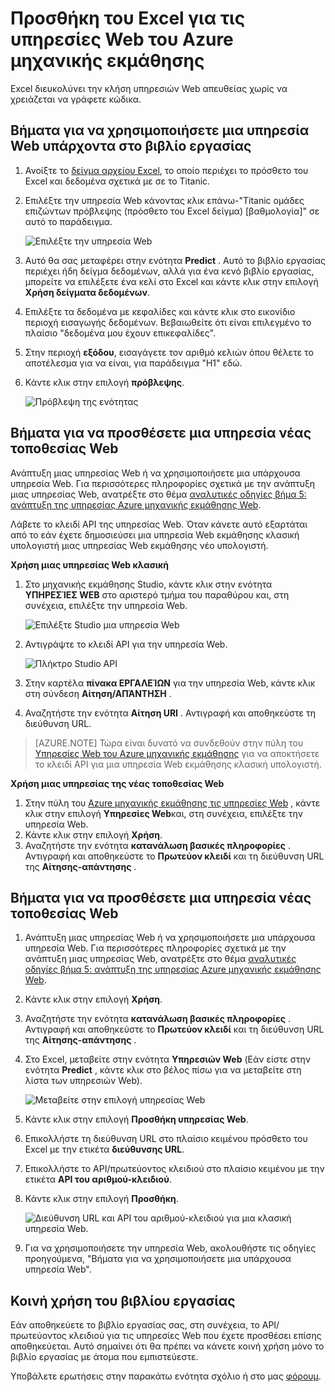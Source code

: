 <properties
    pageTitle="Το Excel για υπηρεσίες μηχανικής εκμάθησης Web | Microsoft Azure"
    description="Πώς μπορείτε να χρησιμοποιήσετε τις υπηρεσίες Web εκμάθησης μηχανικής Azure απευθείας στο Excel χωρίς τη σύνταξη κώδικα."
    services="machine-learning"
    documentationCenter=""
    authors="tedway"
    manager="jhubbard"
    editor="cgronlun"
    tags=""/>

<tags
    ms.service="machine-learning"
    ms.devlang="na"
    ms.topic="article"
    ms.tgt_pltfrm="na"
    ms.workload="data-services"
    ms.date="10/05/2016"
    ms.author="tedway;garye" />

# <a name="excel-add-in-for-azure-machine-learning-web-services"></a>Προσθήκη του Excel για τις υπηρεσίες Web του Azure μηχανικής εκμάθησης

Excel διευκολύνει την κλήση υπηρεσιών Web απευθείας χωρίς να χρειάζεται να γράφετε κώδικα.

## <a name="steps-to-use-an-existing-web-service-in-the-workbook"></a>Βήματα για να χρησιμοποιήσετε μια υπηρεσία Web υπάρχοντα στο βιβλίο εργασίας

1. Ανοίξτε το [δείγμα αρχείου Excel](http://aka.ms/amlexcel-sample-2), το οποίο περιέχει το πρόσθετο του Excel και δεδομένα σχετικά με σε το Titanic.
2. Επιλέξτε την υπηρεσία Web κάνοντας κλικ επάνω-"Titanic ομάδες επιζώντων πρόβλεψης (πρόσθετο του Excel δείγμα) [βαθμολογία]" σε αυτό το παράδειγμα.

    ![Επιλέξτε την υπηρεσία Web][01]

3. Αυτό θα σας μεταφέρει στην ενότητα **Predict** .  Αυτό το βιβλίο εργασίας περιέχει ήδη δείγμα δεδομένων, αλλά για ένα κενό βιβλίο εργασίας, μπορείτε να επιλέξετε ένα κελί στο Excel και κάντε κλικ στην επιλογή **Χρήση δείγματα δεδομένων**.
4. Επιλέξτε τα δεδομένα με κεφαλίδες και κάντε κλικ στο εικονίδιο περιοχή εισαγωγής δεδομένων.  Βεβαιωθείτε ότι είναι επιλεγμένο το πλαίσιο "δεδομένα μου έχουν επικεφαλίδες".
5. Στην περιοχή **εξόδου**, εισαγάγετε τον αριθμό κελιών όπου θέλετε το αποτέλεσμα για να είναι, για παράδειγμα "Η1" εδώ.
6. Κάντε κλικ στην επιλογή **πρόβλεψης**.

    ![Πρόβλεψη της ενότητας][02]

## <a name="steps-to-add-a-new-web-service"></a>Βήματα για να προσθέσετε μια υπηρεσία νέας τοποθεσίας Web

Ανάπτυξη μιας υπηρεσίας Web ή να χρησιμοποιήσετε μια υπάρχουσα υπηρεσία Web. Για περισσότερες πληροφορίες σχετικά με την ανάπτυξη μιας υπηρεσίας Web, ανατρέξτε στο θέμα [αναλυτικές οδηγίες βήμα 5: ανάπτυξη της υπηρεσίας Azure μηχανικής εκμάθησης Web](machine-learning-walkthrough-5-publish-web-service.md).

Λάβετε το κλειδί API της υπηρεσίας Web. Όταν κάνετε αυτό εξαρτάται από το εάν έχετε δημοσιεύσει μια υπηρεσία Web εκμάθησης κλασική υπολογιστή μιας υπηρεσίας Web εκμάθησης νέο υπολογιστή.

**Χρήση μιας υπηρεσίας Web κλασική** 

1. Στο μηχανικής εκμάθησης Studio, κάντε κλικ στην ενότητα **ΥΠΗΡΕΣΊΕΣ WEB** στο αριστερό τμήμα του παραθύρου και, στη συνέχεια, επιλέξτε την υπηρεσία Web.

    ![Επιλέξτε Studio μια υπηρεσία Web][04]

2. Αντιγράψτε το κλειδί API για την υπηρεσία Web.

    ![Πλήκτρο Studio API][05]

3. Στην καρτέλα **πίνακα ΕΡΓΑΛΕΊΩΝ** για την υπηρεσία Web, κάντε κλικ στη σύνδεση **Αίτηση/ΑΠΆΝΤΗΣΗ** .
4. Αναζητήστε την ενότητα **Αίτηση URI** .  Αντιγραφή και αποθηκεύστε τη διεύθυνση URL.

>[AZURE.NOTE] Τώρα είναι δυνατό να συνδεθούν στην πύλη του [Υπηρεσίες Web του Azure μηχανικής εκμάθησης](https://services.azureml.net) για να αποκτήσετε το κλειδί API για μια υπηρεσία Web εκμάθησης κλασική υπολογιστή.

**Χρήση μιας υπηρεσίας της νέας τοποθεσίας Web**

1. Στην πύλη του [Azure μηχανικής εκμάθησης τις υπηρεσίες Web](https://services.azureml.net) , κάντε κλικ στην επιλογή **Υπηρεσίες Web**και, στη συνέχεια, επιλέξτε την υπηρεσία Web. 
2. Κάντε κλικ στην επιλογή **Χρήση**.
3. Αναζητήστε την ενότητα **κατανάλωση βασικές πληροφορίες** . Αντιγραφή και αποθηκεύστε το **Πρωτεύον κλειδί** και τη διεύθυνση URL της **Αίτησης-απάντησης** .


## <a name="steps-to-add-a-new-web-service"></a>Βήματα για να προσθέσετε μια υπηρεσία νέας τοποθεσίας Web

1. Ανάπτυξη μιας υπηρεσίας Web ή να χρησιμοποιήσετε μια υπάρχουσα υπηρεσία Web. Για περισσότερες πληροφορίες σχετικά με την ανάπτυξη μιας υπηρεσίας Web, ανατρέξτε στο θέμα [αναλυτικές οδηγίες βήμα 5: ανάπτυξη της υπηρεσίας Azure μηχανικής εκμάθησης Web](machine-learning-walkthrough-5-publish-web-service.md).
2. Κάντε κλικ στην επιλογή **Χρήση**.
3. Αναζητήστε την ενότητα **κατανάλωση βασικές πληροφορίες** . Αντιγραφή και αποθηκεύστε το **Πρωτεύον κλειδί** και τη διεύθυνση URL της **Αίτησης-απάντησης** .
2. Στο Excel, μεταβείτε στην ενότητα **Υπηρεσιών Web** (Εάν είστε στην ενότητα **Predict** , κάντε κλικ στο βέλος πίσω για να μεταβείτε στη λίστα των υπηρεσιών Web).

    ![Μεταβείτε στην επιλογή υπηρεσίας Web][03]
    
3. Κάντε κλικ στην επιλογή **Προσθήκη υπηρεσίας Web**.
4. Επικολλήστε τη διεύθυνση URL στο πλαίσιο κειμένου πρόσθετο του Excel με την ετικέτα **διεύθυνσης URL**.
5. Επικολλήστε το API/πρωτεύοντος κλειδιού στο πλαίσιο κειμένου με την ετικέτα **API του αριθμού-κλειδιού**.
6. Κάντε κλικ στην επιλογή **Προσθήκη**.

    ![Διεύθυνση URL και API του αριθμού-κλειδιού για μια κλασική υπηρεσία Web.][06]

10. Για να χρησιμοποιήσετε την υπηρεσία Web, ακολουθήστε τις οδηγίες προηγούμενα, "Βήματα για να χρησιμοποιήσετε μια υπάρχουσα υπηρεσία Web".

## <a name="sharing-your-workbook"></a>Κοινή χρήση του βιβλίου εργασίας

Εάν αποθηκεύετε το βιβλίο εργασίας σας, στη συνέχεια, το API/πρωτεύοντος κλειδιού για τις υπηρεσίες Web που έχετε προσθέσει επίσης αποθηκεύεται. Αυτό σημαίνει ότι θα πρέπει να κάνετε κοινή χρήση μόνο το βιβλίο εργασίας με άτομα που εμπιστεύεστε.

Υποβάλετε ερωτήσεις στην παρακάτω ενότητα σχόλιο ή στο μας [φόρουμ](http://go.microsoft.com/fwlink/?LinkID=403669&clcid=0x409).

[01]: ./media/machine-learning-excel-add-in-for-web-services/image1.png
[02]: ./media/machine-learning-excel-add-in-for-web-services/image2.png
[03]: ./media/machine-learning-excel-add-in-for-web-services/image3.png
[04]: ./media/machine-learning-excel-add-in-for-web-services/image4.png
[05]: ./media/machine-learning-excel-add-in-for-web-services/image5.png
[06]: ./media/machine-learning-excel-add-in-for-web-services/image6.png
